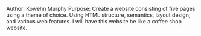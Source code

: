 Author: Kowehn Murphy 
Purpose: Create a website consisting of five pages using a theme of choice. Using HTML structure, semantics, layout design, and various web features. I will have this website be like a coffee shop website.